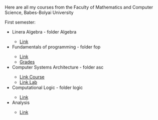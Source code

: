 Here are all my courses from the Faculty of Mathematics and Computer Science, Babes-Bolyai University

First semester:
<ul>
	<li>Linera Algebra - folder Algebra</li>
		<ul>
			<li> <a href = "http://math.ubbcluj.ro/~crivei/InfoI-Algebra.html"> Link</a> </li>
		</ul>
	<li>Fundamentals of programming - folder fop</li>
		<ul>
			<li><a href = "http://www.cs.ubbcluj.ro/~arthur/Fundamentals%20of%20Programming/">Link</a></li>
			<li><a href = "https://drive.google.com/folderview?id=0BzPcPEjc_dEBOW1WWG5uRXkyb00&usp=sharing">Grades</a></li>
		</ul>
	<li>Computer Systems Architecture - folder asc</li>
		<ul>
			<li><a href = "http://www.cs.ubbcluj.ro/~vancea/asc/index-en.html">Link Course</a></li>
			<li><a href = "http://www.cs.ubbcluj.ro/~mihai-suciu/">Link Lab </a> </li>
		</ul>
	<li>Computational Logic - folder logic</li>	
		<ul>
			<li><a href = "http://www.cs.ubbcluj.ro/~lupea/LOGICA/Engleza/">Link</a></li>
		</ul>
	<li>Analysis</li>
		<ul>
			<li><a href = "http://math.ubbcluj.ro/~anicolae/analysis-CS.html">Link</a></li>
		</ul>
</ul>
